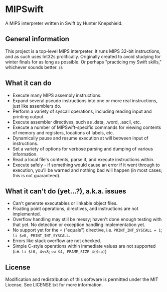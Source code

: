 # MIPSwift
A MIPS interpreter written in Swift by Hunter Knepshield.

## General information
This project is a top-level MIPS interpreter. It runs MIPS 32-bit instructions, and as such uses Int32s prolifically. Originally created to avoid studying for winter finals for as long as possible. Or perhaps "practicing my Swift skills," whichever sounds better. /s

## What it can do
- Execute many MIPS assembly instructions.
- Expand several pseudo instructions into one or more real instructions, just like assemblers do.
- Perform a variety of syscall operations, including reading input and printing output.
- Execute assembler directives, such as .data, .word, .ascii, etc.
- Execute a number of MIPSwift-specific commands for viewing contents of memory and registers, locations of labels, etc.
- Dynamically pause and resume execution at will between input of instructions.
- Set a variety of options for verbose parsing and dumping of various information.
- Read a local file's contents, parse it, and execute instructions within.
- Execute safely - if something would cause an error if it went through to execution, you'll be warned and nothing bad will happen (in most cases; this is not guaranteed).

## What it can't do (yet...?), a.k.a. issues
- Can't generate executables or linkable object files.
- Floating point operations, directives, and instructions are not implemented.
- Overflow handling may still be messy; haven't done enough testing with that yet. No detection or exception handling implementation yet.
- No support yet for the = ("equals") directive, i.e. `PRINT_INT_SYSCALL = 1`; `li $v0, PRINT_INT_SYSCALL`.
- Errors like stack overflow are not checked.
- Simple C-style operations within immediate values are not supported (i.e. `li $t0, 4<<8`; `sw	$4, FRAME_SIZE-4($sp)`)

## License
Modification and redistribution of this software is permitted under the MIT License. See LICENSE.txt for more information.
